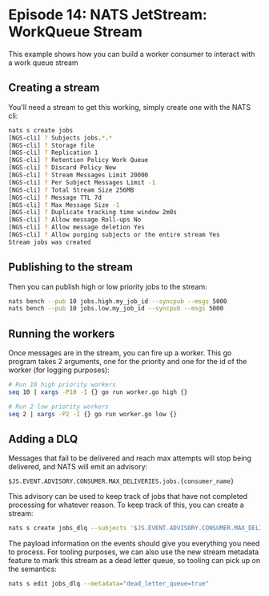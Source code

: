# Episode 14: NATS JetStream: WorkQueue Stream

This example shows how you can build a worker consumer to interact with a work queue stream

## Creating a stream

You'll need a stream to get this working, simply create one with the NATS cli:

```sh
nats s create jobs
[NGS-cli] ? Subjects jobs.*.*
[NGS-cli] ? Storage file
[NGS-cli] ? Replication 1
[NGS-cli] ? Retention Policy Work Queue
[NGS-cli] ? Discard Policy New
[NGS-cli] ? Stream Messages Limit 20000
[NGS-cli] ? Per Subject Messages Limit -1
[NGS-cli] ? Total Stream Size 256MB
[NGS-cli] ? Message TTL 7d
[NGS-cli] ? Max Message Size -1
[NGS-cli] ? Duplicate tracking time window 2m0s
[NGS-cli] ? Allow message Roll-ups No
[NGS-cli] ? Allow message deletion Yes
[NGS-cli] ? Allow purging subjects or the entire stream Yes
Stream jobs was created
```

## Publishing to the stream

Then you can publish high or low priority jobs to the stream:

```sh
nats bench --pub 10 jobs.high.my_job_id --syncpub --msgs 5000
nats bench --pub 10 jobs.low.my_job_id --syncpub --msgs 5000
```

## Running the workers

Once messages are in the stream, you can fire up a worker. This go program takes 2 arguments, one for the priority and one for the id of the worker (for logging purposes):

```sh
# Run 10 high priority workers
seq 10 | xargs -P10 -I {} go run worker.go high {}

# Run 2 low priority workers
seq 2 | xargs -P2 -I {} go run worker.go low {}
```

## Adding a DLQ

Messages that fail to be delivered and reach max attempts will stop being delivered, and NATS will emit an advisory:

`$JS.EVENT.ADVISORY.CONSUMER.MAX_DELIVERIES.jobs.{consumer_name}`

This advisory can be used to keep track of jobs that have not completed processing for whatever reason. To keep track of this, you can create a stream:

```sh
nats s create jobs_dlq --subjects '$JS.EVENT.ADVISORY.CONSUMER.MAX_DELIVERIES.jobs.*'
```

The payload information on the events should give you everything you need to process. For tooling purposes, we can also use the new stream metadata feature to mark this stream as a dead letter queue, so tooling can pick up on the semantics:

```sh
nats s edit jobs_dlq --metadata="dead_letter_queue=true"
```
